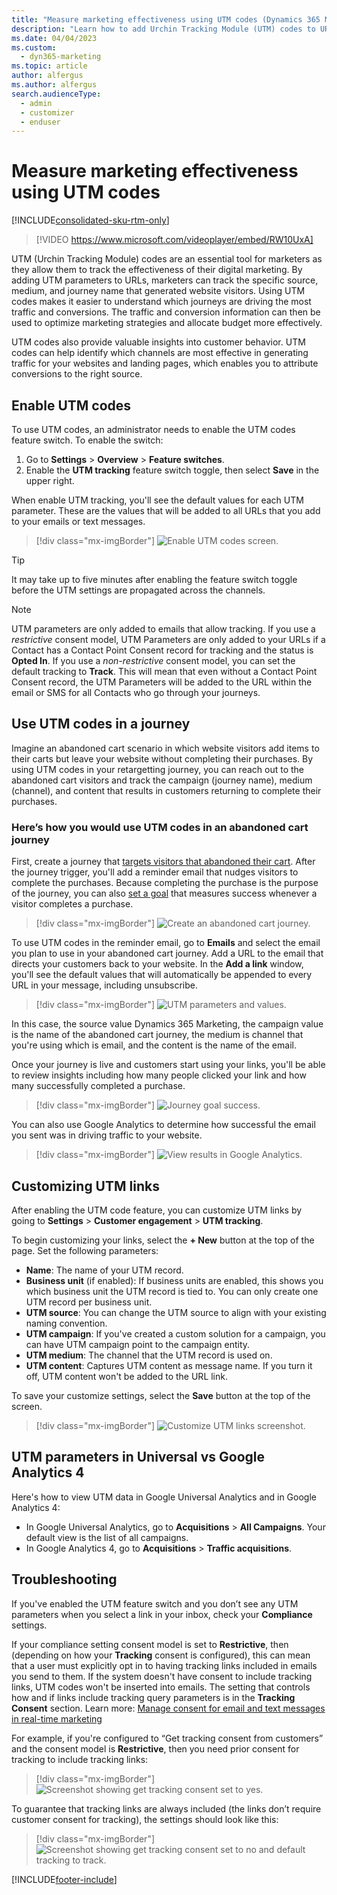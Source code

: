 ```yaml
---
title: "Measure marketing effectiveness using UTM codes (Dynamics 365 Marketing) | Microsoft Docs"
description: "Learn how to add Urchin Tracking Module (UTM) codes to URLs for improved link tracking in real-time marketing."
ms.date: 04/04/2023
ms.custom: 
  - dyn365-marketing
ms.topic: article
author: alfergus
ms.author: alfergus
search.audienceType: 
  - admin
  - customizer
  - enduser
---
```


# Measure marketing effectiveness using UTM codes

[!INCLUDE[consolidated-sku-rtm-only](../includes/consolidated-sku-rtm-only.md)]

> [!VIDEO https://www.microsoft.com/videoplayer/embed/RW10UxA]

UTM (Urchin Tracking Module) codes are an essential tool for marketers as they allow them to track the effectiveness of their digital marketing. By adding UTM parameters to URLs, marketers can track the specific source, medium, and journey name that generated website visitors. Using UTM codes makes it easier to understand which journeys are driving the most traffic and conversions. The traffic and conversion information can then be used to optimize marketing strategies and allocate budget more effectively.

UTM codes also provide valuable insights into customer behavior. UTM codes can help identify which channels are most effective in generating traffic for your websites and landing pages, which enables you to attribute conversions to the right source.

## Enable UTM codes

To use UTM codes, an administrator needs to enable the UTM codes feature switch. To enable the switch:

1. Go to **Settings** > **Overview** > **Feature switches**.
1. Enable the **UTM tracking** feature switch toggle, then select **Save** in the upper right.

When enable UTM tracking, you'll see the default values for each UTM parameter. These are the values that will be added to all URLs that you add to your emails or text messages.

> [!div class="mx-imgBorder"]
> ![Enable UTM codes screen.](media/real-time-marketing-utm-enable.png "Enable UTM codes screen")

> [!TIP]
> It may take up to five minutes after enabling the feature switch toggle before the UTM settings are propagated across the channels.

> [!NOTE]
> UTM parameters are only added to emails that allow tracking. If you use a *restrictive* consent model, UTM Parameters are only added to your URLs if a Contact has a Contact Point Consent record for tracking and the status is **Opted In**. If you use a *non-restrictive* consent model, you can set the default tracking to **Track**. This will mean that even without a Contact Point Consent record, the UTM Parameters will be added to the URL within the email or SMS for all Contacts who go through your journeys.

## Use UTM codes in a journey

Imagine an abandoned cart scenario in which website visitors add items to their carts but leave your website without completing their purchases. By using UTM codes in your retargetting journey, you can reach out to the abandoned cart visitors and track the campaign (journey name), medium (channel), and content that results in customers returning to complete their purchases.

### Here’s how you would use UTM codes in an abandoned cart journey

First, create a journey that [targets visitors that abandoned their cart](real-time-marketing-trigger-based-journey.md). After the journey trigger, you'll add a reminder email that nudges visitors to complete the purchases. Because completing the purchase is the purpose of the journey, you can also [set a goal](real-time-marketing-business-goals.md) that measures success whenever a visitor completes a purchase.

> [!div class="mx-imgBorder"]
> ![Create an abandoned cart journey.](media/real-time-marketing-utm-abandoned.png "Create an abandoned cart journey")

To use UTM codes in the reminder email, go to **Emails** and select the email you plan to use in your abandoned cart journey. Add a URL to the email that directs your customers back to your website. In the **Add a link** window, you'll see the default values that will automatically be appended to every URL in your message, including unsubscribe.

> [!div class="mx-imgBorder"]
> ![UTM parameters and values.](media/real-time-marketing-utm-values.png "UTM parameters and values")

In this case, the source value Dynamics 365 Marketing, the campaign value is the name of the abandoned cart journey, the medium is channel that you're using which is email, and the content is the name of the email.

Once your journey is live and customers start using your links, you'll be able to review insights including how many people clicked your link and how many successfully completed a purchase.

> [!div class="mx-imgBorder"]
> ![Journey goal success.](media/real-time-marketing-utm-goal.png "Journey goal success")

You can also use Google Analytics to determine how successful the email you sent was in driving traffic to your website.

> [!div class="mx-imgBorder"]
> ![View results in Google Analytics.](media/real-time-marketing-utm-google.png "View results in Google Analytics")

## Customizing UTM links

After enabling the UTM code feature, you can customize UTM links by going to **Settings** > **Customer engagement** > **UTM tracking**.

To begin customizing your links, select the **+ New** button at the top of the page. Set the following parameters:

- **Name**: The name of your UTM record. 
- **Business unit** (if enabled): If business units are enabled, this shows you which business unit the UTM record is tied to. You can only create one UTM record per business unit.
- **UTM source**: You can change the UTM source to align with your existing naming convention.
- **UTM campaign**: If you've created a custom solution for a campaign, you can have UTM campaign point to the campaign entity.
- **UTM medium**: The channel that the UTM record is used on.
- **UTM content**: Captures UTM content as message name. If you turn it off, UTM content won't be added to the URL link.

To save your customize settings, select the **Save** button at the top of the screen.

> [!div class="mx-imgBorder"]
> ![Customize UTM links screenshot.](media/real-time-marketing-utm-custom.png "Customize UTM links screenshot")

## UTM parameters in Universal vs Google Analytics 4

Here's how to view UTM data in Google Universal Analytics and in Google Analytics 4:
- In Google Universal Analytics, go to **Acquisitions** > **All Campaigns**. Your default view is the list of all campaigns. 
- In Google Analytics 4, go to **Acquisitions** > **Traffic acquisitions**.

## Troubleshooting

If you've enabled the UTM feature switch and you don’t see any UTM parameters when you select a link in your inbox, check your **Compliance** settings.

If your compliance setting consent model is set to **Restrictive**, then (depending on how your **Tracking** consent is configured), this can mean that a user must explicitly opt in to having tracking links included in emails you send to them. If the system doesn't have consent to include tracking links, UTM codes won't be inserted into emails. The setting that controls how and if links include tracking query parameters is in the **Tracking Consent** section. Learn more: [Manage consent for email and text messages in real-time marketing](real-time-marketing-email-text-consent.md)

For example, if you're configured to “Get tracking consent from customers” and the consent model is **Restrictive**, then you need prior consent for tracking to include tracking links:

> [!div class="mx-imgBorder"]
> ![Screenshot showing get tracking consent set to yes.](media/real-time-marketing-utm-get-consent.png "Screenshot showing get tracking consent set to yes")

To guarantee that tracking links are always included (the links don’t require customer consent for tracking), the settings should look like this:

> [!div class="mx-imgBorder"]
> ![Screenshot showing get tracking consent set to no and default tracking to track.](media/real-time-marketing-utm-get-consent-no.png "Screenshot showing get tracking consent set to no and default tracking to track")

[!INCLUDE[footer-include](../includes/footer-banner.md)]

